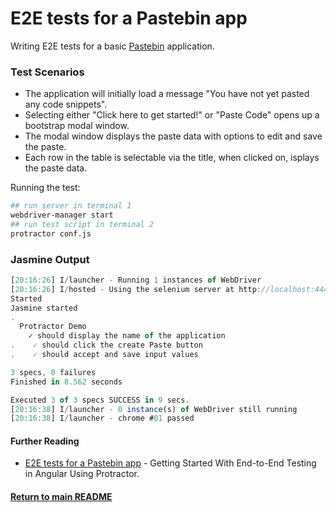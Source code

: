 # E2E tests for a Pastebin app

Writing E2E tests for a basic [Pastebin](http://laserpants.github.io/pastebin-angular/#/) application. 

### Test Scenarios
- The application will initially load a message "You have not yet pasted any code snippets".
- Selecting either "Click here to get started!" or "Paste Code" opens up a bootstrap modal window.
- The modal window displays the paste data with options to edit and save the paste.
- Each row in the table is selectable via the title, when clicked on, isplays the paste data.

Running the test:
```bash
## run server in terminal 1
webdriver-manager start
## run test script in terminal 2
protractor conf.js
```

### Jasmine Output
```js
[20:16:26] I/launcher - Running 1 instances of WebDriver
[20:16:26] I/hosted - Using the selenium server at http://localhost:4444/wd/hub
Started
Jasmine started
.
  Protractor Demo
    ✓ should display the name of the application
.    ✓ should click the create Paste button
.    ✓ should accept and save input values

3 specs, 0 failures
Finished in 8.562 seconds

Executed 3 of 3 specs SUCCESS in 9 secs.
[20:16:38] I/launcher - 0 instance(s) of WebDriver still running
[20:16:38] I/launcher - chrome #01 passed
```

#### Further Reading
- [E2E tests for a Pastebin app](https://code.tutsplus.com/tutorials/getting-started-with-end-to-end-testing-in-angular-using-protractor--cms-29318) - Getting Started With End-to-End Testing in Angular Using Protractor.

#### [Return to main README](../README.md)
